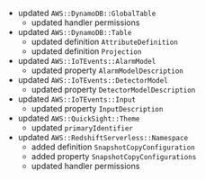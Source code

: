 - updated `AWS::DynamoDB::GlobalTable`
  - updated handler permissions
- updated `AWS::DynamoDB::Table`
  - updated definition `AttributeDefinition`
  - updated definition `Projection`
- updated `AWS::IoTEvents::AlarmModel`
  - updated property `AlarmModelDescription`
- updated `AWS::IoTEvents::DetectorModel`
  - updated property `DetectorModelDescription`
- updated `AWS::IoTEvents::Input`
  - updated property `InputDescription`
- updated `AWS::QuickSight::Theme`
  - updated `primaryIdentifier`
- updated `AWS::RedshiftServerless::Namespace`
  - added definition `SnapshotCopyConfiguration`
  - added property `SnapshotCopyConfigurations`
  - updated handler permissions
